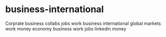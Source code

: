 # business-international
Corprate business collabs jobs work business international global markets work money economy business work jobs linkedin money
